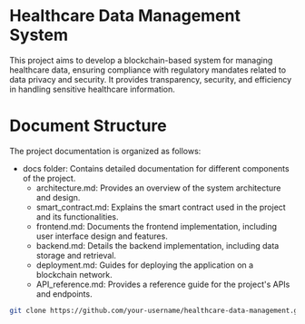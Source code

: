 # Healthcare Data Management System
 
This project aims to develop a blockchain-based system for managing healthcare data, ensuring compliance with regulatory mandates related to data privacy and security. It provides transparency, security, and efficiency in handling sensitive healthcare information.

# Document Structure

The project documentation is organized as follows:

- docs folder: Contains detailed documentation for different components of the project.
  - architecture.md: Provides an overview of the system architecture and design.
  - smart_contract.md: Explains the smart contract used in the project and its functionalities.
  - frontend.md: Documents the frontend implementation, including user interface design and features.
  - backend.md: Details the backend implementation, including data storage and retrieval.
  - deployment.md: Guides for deploying the application on a blockchain network.
  - API_reference.md: Provides a reference guide for the project's APIs and endpoints.

```bash
git clone https://github.com/your-username/healthcare-data-management.git
```
